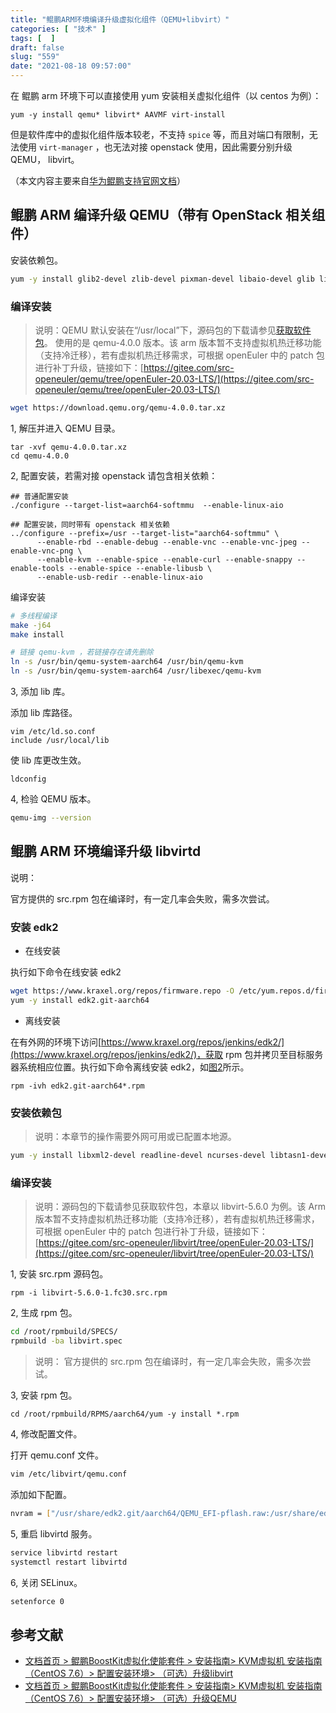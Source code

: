 ```yaml
---
title: "鲲鹏ARM环境编译升级虚拟化组件（QEMU+libvirt）"
categories: [ "技术" ]
tags: [  ]
draft: false
slug: "559"
date: "2021-08-18 09:57:00"
---
```



在 鲲鹏 arm 环境下可以直接使用 yum 安装相关虚拟化组件（以 centos 为例）：

```
yum -y install qemu* libvirt* AAVMF virt-install
```

但是软件库中的虚拟化组件版本较老，不支持 `spice` 等，而且对端口有限制，无法使用 `virt-manager` ，也无法对接 openstack 使用，因此需要分别升级 QEMU， libvirt。

（本文内容主要来自[华为鲲鹏支持官网文档](https://support.huaweicloud.com/instg-kunpengcpfs/kunpengkvm_03_0004.html)）

## 鲲鹏 ARM 编译升级 QEMU（带有 OpenStack 相关组件）

安装依赖包。

```bash
yum -y install glib2-devel zlib-devel pixman-devel libaio-devel glib libffi-devel gcc gcc-c++ automake libtool bzip2-devel libuuid-devel spice-protocol spice-server-devel usbredir-devel gtk3-devel  SDL2-devel libjpeg-turbo-devel crudini librbd-devel snappy-devel
```

### **编译安装**

> 说明：QEMU 默认安装在“/usr/local”下，源码包的下载请参见[获取软件包](https://support.huaweicloud.com/instg-kunpengcpfs/kunpengkvm_03_0002.html#kunpengkvm_03_0002__section8265124173115)。
> 使用的是 qemu-4.0.0 版本。该 arm 版本暂不支持虚拟机热迁移功能（支持冷迁移），若有虚拟机热迁移需求，可根据 openEuler 中的 patch 包进行补丁升级，链接如下：[https://gitee.com/src-openeuler/qemu/tree/openEuler-20.03-LTS/](https://gitee.com/src-openeuler/qemu/tree/openEuler-20.03-LTS/)

```bash
wget https://download.qemu.org/qemu-4.0.0.tar.xz
```

1, 解压并进入 QEMU 目录。

```
tar -xvf qemu-4.0.0.tar.xz
cd qemu-4.0.0
```

2, 配置安装，若需对接 openstack 请包含相关依赖：

```
## 普通配置安装
./configure --target-list=aarch64-softmmu  --enable-linux-aio

## 配置安装，同时带有 openstack 相关依赖
../configure --prefix=/usr --target-list="aarch64-softmmu" \
      --enable-rbd --enable-debug --enable-vnc --enable-vnc-jpeg --enable-vnc-png \
      --enable-kvm --enable-spice --enable-curl --enable-snappy --enable-tools --enable-spice --enable-libusb \
      --enable-usb-redir --enable-linux-aio
```

编译安装

```bash
# 多线程编译
make -j64 
make install

# 链接 qemu-kvm ，若链接存在请先删除
ln -s /usr/bin/qemu-system-aarch64 /usr/bin/qemu-kvm
ln -s /usr/bin/qemu-system-aarch64 /usr/libexec/qemu-kvm
```

3, 添加 lib 库。

添加 lib 库路径。

```
vim /etc/ld.so.conf
include /usr/local/lib
```

使 lib 库更改生效。

```
ldconfig
```

4, 检验 QEMU 版本。

```bash
qemu-img --version
```

## 鲲鹏 ARM 环境编译升级 libvirtd

说明：

官方提供的 src.rpm 包在编译时，有一定几率会失败，需多次尝试。

### **安装 edk2**

- 在线安装

执行如下命令在线安装 edk2

```bash
wget https://www.kraxel.org/repos/firmware.repo -O /etc/yum.repos.d/firmware.repo
yum -y install edk2.git-aarch64
```

- 离线安装

在有外网的环境下访问[https://www.kraxel.org/repos/jenkins/edk2/](https://www.kraxel.org/repos/jenkins/edk2/)，获取 rpm 包并拷贝至目标服务器系统相应位置。执行如下命令离线安装 edk2，如[图2](https://support.huaweicloud.com/instg-kunpengcpfs/kunpengkvm_03_0006.html#kunpengkvm_03_0006__fig1374411589224)所示。

`rpm -ivh edk2.git-aarch64*.rpm`

### **安装依赖包**

> 说明：本章节的操作需要外网可用或已配置本地源。

```bash
yum -y install libxml2-devel readline-devel ncurses-devel libtasn1-devel gnutls-devel libattr-devel libblkid-devel augeas systemd-devel libpciaccess-devel yajl-devel sanlock-devel libpcap-devel libnl3-devel libselinux-devel dnsmasq radvd cyrus-sasl-devel libacl-devel parted-devel device-mapper-devel xfsprogs-devel librados2-devel librbd1-devel glusterfs-api-devel glusterfs-devel numactl-devel libcap-ng-devel fuse-devel netcf-devel libcurl-devel audit-libs-devel systemtap-sdt-devel nfs-utils dbus-devel scrub numad
```

### **编译安装**

> 说明：源码包的下载请参见获取软件包，本章以 libvirt-5.6.0 为例。该 Arm 版本暂不支持虚拟机热迁移功能（支持冷迁移），若有虚拟机热迁移需求，可根据 openEuler 中的 patch 包进行补丁升级，链接如下：[https://gitee.com/src-openeuler/libvirt/tree/openEuler-20.03-LTS/](https://gitee.com/src-openeuler/libvirt/tree/openEuler-20.03-LTS/)

1, 安装 src.rpm 源码包。

```
rpm -i libvirt-5.6.0-1.fc30.src.rpm
```

2, 生成 rpm 包。

```bash
cd /root/rpmbuild/SPECS/
rpmbuild -ba libvirt.spec
```

> 说明：
> 官方提供的 src.rpm 包在编译时，有一定几率会失败，需多次尝试。

3, 安装 rpm 包。

```
cd /root/rpmbuild/RPMS/aarch64/yum -y install *.rpm
```

4, 修改配置文件。

打开 qemu.conf 文件。

```bash
vim /etc/libvirt/qemu.conf
```

添加如下配置。

```bash
nvram = ["/usr/share/edk2.git/aarch64/QEMU_EFI-pflash.raw:/usr/share/edk2.git/aarch64/vars-template-pflash.raw"]
```

5, 重启 libvirtd 服务。

```bash
service libvirtd restart
systemctl restart libvirtd
```

6, 关闭 SELinux。

```bash
setenforce 0
```

## 参考文献

- [文档首页 > 鲲鹏BoostKit虚拟化使能套件 > 安装指南> KVM虚拟机 安装指南（CentOS 7.6）> 配置安装环境> （可选）升级libvirt](https://support.huaweicloud.com/instg-kunpengcpfs/kunpengkvm_03_0006.html)
- [文档首页 > 鲲鹏BoostKit虚拟化使能套件 > 安装指南> KVM虚拟机 安装指南（CentOS 7.6）> 配置安装环境> （可选）升级QEMU](https://support.huaweicloud.com/instg-kunpengcpfs/kunpengkvm_03_0005.html)

